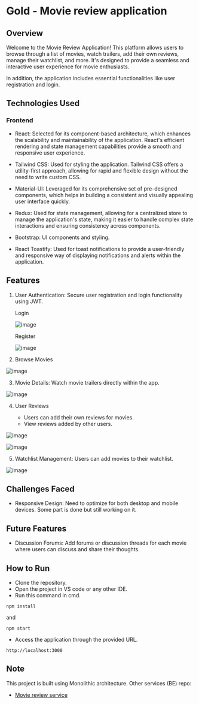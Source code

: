 # Gold - Movie review application  

## Overview ##

Welcome to the Movie Review Application! This platform allows users to browse through a list of movies, watch trailers, add their own reviews, manage their watchlist, and more. It's designed to provide a seamless and interactive user experience for movie enthusiasts.

In addition, the application includes essential functionalities like user registration and login.

## Technologies Used ##

### Frontend ###

* React: Selected for its component-based architecture, which enhances the scalability and maintainability of the application. React's efficient rendering and state management capabilities provide a smooth and responsive user experience.

* Tailwind CSS: Used for styling the application. Tailwind CSS offers a utility-first approach, allowing for rapid and flexible design without the need to write custom CSS.
  
* Material-UI: Leveraged for its comprehensive set of pre-designed components, which helps in building a consistent and visually appealing user interface quickly.

* Redux: Used for state management, allowing for a centralized store to manage the application's state, making it easier to handle complex state interactions and ensuring consistency across components.

* Bootstrap: UI components and styling.

* React Toastify: Used for toast notifications to provide a user-friendly and responsive way of displaying notifications and alerts within the application.

## Features ##

1. User Authentication: Secure user registration and login functionality using JWT.

    Login

    ![image](https://github.com/MrSharma619/movie-review-fe/assets/67254655/c32c9f7b-eec0-4b70-b1fa-23dae0ae97b9)

    Register

    ![image](https://github.com/MrSharma619/movie-review-fe/assets/67254655/040789d1-2bab-4802-bf8c-b76618226e4c)


2. Browse Movies

  ![image](https://github.com/MrSharma619/movie-review-fe/assets/67254655/9da7112a-4c62-42aa-bac2-a4e538da4d55)


3. Movie Details: Watch movie trailers directly within the app.

![image](https://github.com/MrSharma619/movie-review-fe/assets/67254655/c222bda0-8701-4c29-8117-1e4617edb598)


4. User Reviews

    * Users can add their own reviews for movies.
    * View reviews added by other users.

![image](https://github.com/MrSharma619/movie-review-fe/assets/67254655/92ba9016-0a6f-43c7-a780-58d21ccea176)

![image](https://github.com/MrSharma619/movie-review-fe/assets/67254655/4c9be6b6-7d29-485e-92b0-fa2cc66c5e40)


5. Watchlist Management: Users can add movies to their watchlist.

![image](https://github.com/MrSharma619/movie-review-fe/assets/67254655/07b1fb31-c0a1-403a-8fc1-b946357cffae)


## Challenges Faced ##

* Responsive Design: Need to optimize for both desktop and mobile devices. Some part is done but still working on it.

## Future Features ##

* Discussion Forums: Add forums or discussion threads for each movie where users can discuss and share their thoughts.


## How to Run ##
* Clone the repository.
* Open the project in VS code or any other IDE.
* Run this command in cmd.
```
npm install
```

and 

```
npm start
```
* Access the application through the provided URL.
  
```
http://localhost:3000
```

## Note ##

This project is built using Monolithic architecture.
Other services (BE) repo:

* [Movie review service](https://github.com/MrSharma619/movie-review-service)
